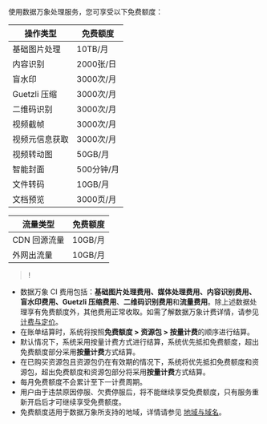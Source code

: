 使用数据万象处理服务，您可享受以下免费额度：

| 操作类型    | 免费额度    |
| ----------- | ----------- |
| 基础图片处理    | 10TB/月   |
| 内容识别    | 2000张/日 |
| 盲水印      | 3000次/月 |
| Guetzli 压缩 | 3000次/月 |
| 二维码识别   |  3000次/月 |
| 视频截帧       | 3000次/月 |
| 视频元信息获取 | 3000次/月 |
| 视频转动图     | 50GB/月   |
| 智能封面      |  500分钟/月  |
| 文件转码   |    10GB/月   |
|文档预览      |  3000页/月  |

|流量类型 |  免费额度|
|---|----|
|CDN 回源流量|10GB/月|
|外网出流量|10GB/月|

>!
- 数据万象 CI 费用包括：**基础图片处理费用、媒体处理费用、内容识别费用、盲水印费用、Guetzli 压缩费用**、**二维码识别费用**和**流量费用**。除上述数据处理享有免费额度外，其他费用正常收取。如需了解数据万象计费详情，请参见 [计费与定价](https://cloud.tencent.com/document/product/460/6970)。
- 在账单结算时，系统将按照**免费额度 > 资源包 > 按量计费**的顺序进行结算。
 - 默认情况下，系统采用按量计费方式进行结算，系统优先抵扣免费额度，超出免费额度部分采用**按量计费**方式结算。
 - 在已购买资源包且资源包仍在有效期的情况下，系统将优先抵扣免费额度和资源包，超出免费额度和资源包部分将采用**按量计费**方式结算。
- 每月免费额度不会累计至下一计费周期。
- 用户由于违禁原因停服、欠费停服后，将不能继续享受免费额度，只有服务重新开启后才可继续享受免费额度。
- 免费额度适用于数据万象所支持的地域，详情请参见 [地域与域名](https://cloud.tencent.com/document/product/460/31066)。




